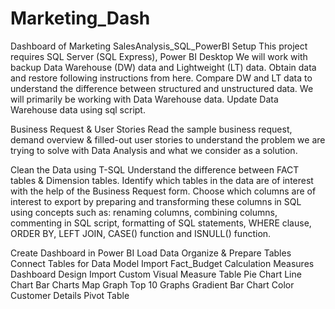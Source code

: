 # Marketing_Dash
Dashboard of Marketing
SalesAnalysis_SQL_PowerBI
Setup
This project requires SQL Server (SQL Express), Power BI Desktop
We will work with backup Data Warehouse (DW) data and Lightweight (LT) data. Obtain data and restore following instructions from here.
Compare DW and LT data to understand the difference between structured and unstructured data. We will primarily be working with Data Warehouse data.
Update Data Warehouse data using sql script.

Business Request & User Stories
Read the sample business request, demand overview & filled-out user stories to understand the problem we are trying to solve with Data Analysis and what we consider as a solution.

Clean the Data using T-SQL
Understand the difference between FACT tables & Dimension tables.
Identify which tables in the data are of interest with the help of the Business Request form.
Choose which columns are of interest to export by preparing and transforming these columns in SQL using concepts such as: renaming columns, combining columns, commenting in SQL script, formatting of SQL statements, WHERE clause, ORDER BY, LEFT JOIN, CASE() function and ISNULL() function.

Create Dashboard in Power BI
Load Data
Organize & Prepare Tables
Connect Tables for Data Model
Import Fact_Budget
Calculation Measures
Dashboard Design
Import Custom Visual
Measure Table
Pie Chart
Line Chart
Bar Charts
Map Graph
Top 10 Graphs
Gradient Bar Chart Color
Customer Details
Pivot Table

